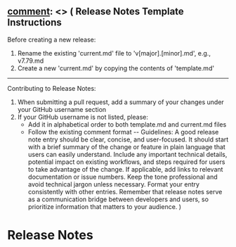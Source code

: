 [comment]: <> (
Release Notes Template Instructions
----
Before creating a new release:
1. Rename the existing 'current.md' file to 'v[major].[minor].md', e.g., v7.79.md
2. Create a new 'current.md' by copying the contents of 'template.md'
----
Contributing to Release Notes:
1. When submitting a pull request, add a summary of your changes under your GitHub username section
2. If your GitHub username is not listed, please:
   - Add it in alphabetical order to both template.md and current.md files
   - Follow the existing comment format
--
Guidelines:
A good release note entry should be clear, concise, and user-focused. 
It should start with a brief summary of the change or feature in plain language that users can easily understand.
Include any important technical details, potential impact on existing workflows, 
and steps required for users to take advantage of the change. 
If applicable, add links to relevant documentation or issue numbers. 
Keep the tone professional and avoid technical jargon unless necessary. 
Format your entry consistently with other entries.
Remember that release notes serve as a communication bridge between developers and users, 
so prioritize information that matters to your audience.
)

# Release Notes

[comment]: <> (Added by @abeatrix)

[comment]: <> (Added by @akalia25)

[comment]: <> (Added by @alexromano)

[comment]: <> (Added by @arafatkatze)

[comment]: <> (Added by @bahrmichael)

[comment]: <> (Added by @beyang)

[comment]: <> (Added by @BolajiOlajide)

[comment]: <> (Added by @burmudar)

[comment]: <> (Added by @camdencheek)

[comment]: <> (Added by @Chickensoupwithrice)

[comment]: <> (Added by @dominiccooney)

[comment]: <> (Added by @eseliger)

[comment]: <> (Added by @fengzhou-sg)

[comment]: <> (Added by @fkling)

[comment]: <> (Added by @hitesh-1997)

[comment]: <> (Added by @ichim-david)

[comment]: <> (Added by @jamesmcnamara)

[comment]: <> (Added by @janhartman)

[comment]: <> (Added by @jasonhawkharris)

[comment]: <> (Added by @jtibshirani)

[comment]: <> (Added by @julialeex)

[comment]: <> (Added by @kalanchan)

[comment]: <> (Added by @mkondratek)

[comment]: <> (Added by @mmanela)

[comment]: <> (Added by @mrnugget)

[comment]: <> (Added by @olafurpg)

[comment]: <> (Added by @pkukielka)

[comment]: <> (Added by @rrhyne)

[comment]: <> (Added by @RXminuS)

[comment]: <> (Added by @sanjayesn)

[comment]: <> (Added by @sayansisodiya)

[comment]: <> (Added by @shivasurya)

[comment]: <> (Added by @sourcegraph-bot-devx)

[comment]: <> (Added by @sqs)

[comment]: <> (Added by @taiyab)

[comment]: <> (Added by @thenamankumar)

[comment]: <> (Added by @tomaszgolebiowski)

[comment]: <> (Added by @umpox)

[comment]: <> (Added by @valerybugakov)

[comment]: <> (Added by @vovakulikov)

[comment]: <> (Added by @ykdojo)